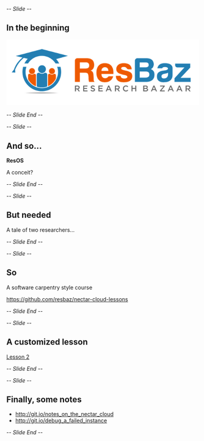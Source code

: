 
-- *Slide* --

## In the beginning

![ResBaz logo](images/resbaz.png)

-- *Slide End* --

-- *Slide* --

## And so...
 
**ResOS**

A conceit?

-- *Slide End* --

-- *Slide* --

## But needed

A tale of two researchers...

-- *Slide End* --

-- *Slide* --

## So

A software carpentry style course

https://github.com/resbaz/nectar-cloud-lessons

-- *Slide End* --

-- *Slide* --

## A customized lesson

[Lesson 2](Lesson_II.html)

-- *Slide End* --

-- *Slide* --

## Finally, some notes

* http://git.io/notes_on_the_nectar_cloud
* http://git.io/debug_a_failed_instance

-- *Slide End* --